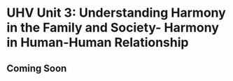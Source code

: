# UHV Unit 3: Understanding Harmony in the Family and Society- Harmony in Human-Human Relationship

## Coming Soon
